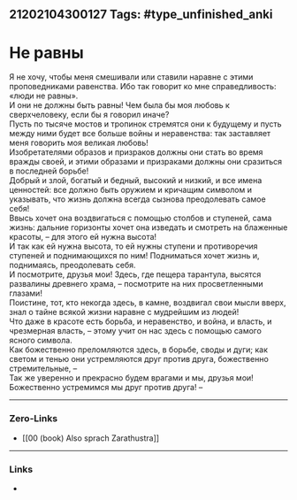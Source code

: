 21202104300127
Tags: #type_unfinished_anki
---
# Не равны

Я не хочу, чтобы меня смешивали или ставили наравне с этими проповедниками равенства. Ибо так говорит ко мне справедливость: «люди не равны». <br>И они не должны быть равны! Чем была бы моя любовь к сверхчеловеку, если бы я говорил иначе? <br>Пусть по тысяче мостов и тропинок стремятся они к будущему и пусть между ними будет все больше войны и неравенства: так заставляет меня говорить моя великая любовь! <br>Изобретателями образов и призраков должны они стать во время вражды своей, и этими образами и призраками должны они сразиться в последней борьбе! <br>Добрый и злой, богатый и бедный, высокий и низкий, и все имена ценностей: все должно быть оружием и кричащим символом и указывать, что жизнь должна всегда сызнова преодолевать самое себя! <br>Ввысь хочет она воздвигаться с помощью столбов и ступеней, сама жизнь: дальние горизонты хочет она изведать и смотреть на блаженные красоты, – для этого ей нужна высота! <br>И так как ей нужна высота, то ей нужны ступени и противоречия ступеней и поднимающихся по ним! Подниматься хочет жизнь и, поднимаясь, преодолевать себя. <br>И посмотрите, друзья мои! Здесь, где пещера тарантула, высятся развалины древнего храма, – посмотрите на них просветленными глазами! <br>Поистине, тот, кто некогда здесь, в камне, воздвигал свои мысли вверх, знал о тайне всякой жизни наравне с мудрейшим из людей! <br>Что даже в красоте есть борьба, и неравенство, и война, и власть, и чрезмерная власть, – этому учит он нас здесь с помощью самого ясного символа. <br>Как божественно преломляются здесь, в борьбе, своды и дуги; как светом и тенью они устремляются друг против друга, божественно стремительные, – <br>Так же уверенно и прекрасно будем врагами и мы, друзья мои! Божественно устремимся мы друг против друга! –

---
### Zero-Links
- [[00 (book) Also sprach Zarathustra]]
---
### Links
-